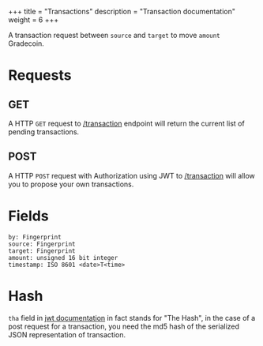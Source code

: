 +++
title = "Transactions"
description = "Transaction documentation"
weight = 6
+++

A transaction request between `source` and `target` to move `amount` Gradecoin.

# Requests

## GET
A HTTP `GET` request to [/transaction](/transaction) endpoint will return the current list of pending transactions.

## POST

A HTTP `POST` request with Authorization using JWT to [/transaction](/transactions) will allow you to propose your own transactions.


# Fields
```
by: Fingerprint
source: Fingerprint
target: Fingerprint
amount: unsigned 16 bit integer
timestamp: ISO 8601 <date>T<time>
```

# Hash

```tha``` field in [jwt documentation](/jwt) in fact stands for "The Hash", in the case of a post request for a transaction, you need the md5 hash of the serialized JSON representation of transaction. 
